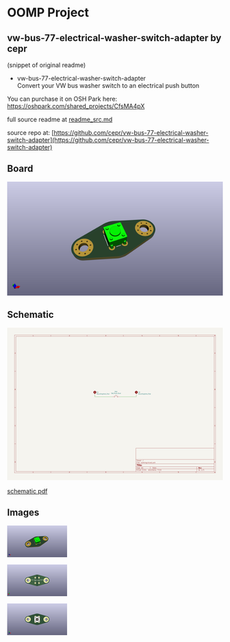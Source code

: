 # OOMP Project  
## vw-bus-77-electrical-washer-switch-adapter  by cepr  
  
(snippet of original readme)  
  
- vw-bus-77-electrical-washer-switch-adapter  
Convert your VW bus washer switch to an electrical push button  
  
You can purchase it on OSH Park here: https://oshpark.com/shared_projects/CfsMA4pX  
  
  full source readme at [readme_src.md](readme_src.md)  
  
source repo at: [https://github.com/cepr/vw-bus-77-electrical-washer-switch-adapter](https://github.com/cepr/vw-bus-77-electrical-washer-switch-adapter)  
## Board  
  
[![working_3d.png](working_3d_600.png)](working_3d.png)  
## Schematic  
  
[![working_schematic.png](working_schematic_600.png)](working_schematic.png)  
  
[schematic pdf](working_schematic.pdf)  
## Images  
  
[![working_3d.png](working_3d_140.png)](working_3d.png)  
  
[![working_3d_back.png](working_3d_back_140.png)](working_3d_back.png)  
  
[![working_3d_front.png](working_3d_front_140.png)](working_3d_front.png)  
